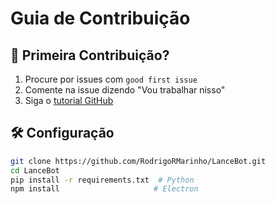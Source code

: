 # Guia de Contribuição

## 📌 Primeira Contribuição?
1. Procure por issues com `good first issue`
2. Comente na issue dizendo "Vou trabalhar nisso"
3. Siga o [tutorial GitHub](https://guides.github.com/activities/hello-world/)

## 🛠️ Configuração
```bash
git clone https://github.com/RodrigoRMarinho/LanceBot.git
cd LanceBot
pip install -r requirements.txt  # Python
npm install                     # Electron
